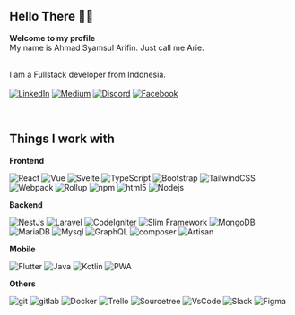 ## Hello There 👋🏼
**Welcome to my profile** <br/>
My name is Ahmad Syamsul Arifin. Just call me Arie. <br/>
<br/>

I am a Fullstack developer from Indonesia. <br><br>
<a href="https://www.linkedin.com/in/aarie33/" target="_blank"><img alt="LinkedIn" src="https://img.shields.io/badge/-LinkedIn-1B60B8?style=flat-square&logo=linkedin&logoColor=white" /></a>
<a href="https://medium.com/@aarie33" target="_blank"><img alt="Medium" src="https://img.shields.io/badge/-Medium-000?style=flat-square&logo=medium&logoColor=white" /></a>
<a href="https://discord.com/users/aarie33#3655" target="_blank"><img alt="Discord" src="https://img.shields.io/badge/-Discord-525DEA?style=flat-square&logo=discord&logoColor=white" /></a>
<a href="https://facebook.com/aarie33" target="_blank"><img alt="Facebook" src="https://img.shields.io/badge/-Facebook-246BE3?style=flat-square&logo=facebook&logoColor=white" /></a>

<br/>

## Things I work with
**Frontend** <br/>
<p>
  <img alt="React" src="https://img.shields.io/badge/-React-45b8d8?style=flat-square&logo=react&logoColor=white" />
  <img alt="Vue" src="https://img.shields.io/badge/-Vue-41B883?style=flat-square&logo=vuedotjs&logoColor=white" />
  <img alt="Svelte" src="https://img.shields.io/badge/-Svelte-F73C01?style=flat-square&logo=svelte&logoColor=white" />
  <img alt="TypeScript" src="https://img.shields.io/badge/-TypeScript-007ACC?style=flat-square&logo=typescript&logoColor=white" />
  <img alt="Bootstrap" src="https://img.shields.io/badge/-Bootstrap-7711EE?style=flat-square&logo=bootstrap&logoColor=white" />
  <img alt="TailwindCSS" src="https://img.shields.io/badge/-TailwindCSS-35B4ED?style=flat-square&logo=tailwindcss&logoColor=white" />
  <img alt="Webpack" src="https://img.shields.io/badge/-Webpack-1B72B7?style=flat-square&logo=webpack&logoColor=white" />
  <img alt="Rollup" src="https://img.shields.io/badge/-Rollup-EC4A3F?style=flat-square&logo=rollup.js&logoColor=white" />
  <img alt="npm" src="https://img.shields.io/badge/-NPM-CB3837?style=flat-square&logo=npm&logoColor=white" />
  <img alt="html5" src="https://img.shields.io/badge/-HTML5-E34F26?style=flat-square&logo=html5&logoColor=white" />
  <img alt="Nodejs" src="https://img.shields.io/badge/-Nodejs-43853d?style=flat-square&logo=Node.js&logoColor=white" />  
</p>

**Backend** <br/>
<p>
    <img alt="NestJs" src="https://img.shields.io/badge/-NestJs-ea2845?style=flat-square&logo=nestjs&logoColor=white" />
    <img alt="Laravel" src="https://img.shields.io/badge/-Laravel-F82B1E?style=flat-square&logo=laravel&logoColor=white" />
    <img alt="CodeIgniter" src="https://img.shields.io/badge/-CodeIgniter-E74022?style=flat-square&logo=codeigniter&logoColor=white" />
    <img alt="Slim Framework" src="https://img.shields.io/badge/-Slim%20Framework-6CA545?style=flat-square&logo=php&logoColor=white" />
    <img alt="MongoDB" src="https://img.shields.io/badge/-MongoDB-13aa52?style=flat-square&logo=mongodb&logoColor=white" />
    <img alt="MariaDB" src="https://img.shields.io/badge/-MariaDB-B77055?style=flat-square&logo=mariadb&logoColor=white" />
    <img alt="Mysql" src="https://img.shields.io/badge/-Mysql-0A5067?style=flat-square&logo=mysql&logoColor=white" />
    <img alt="GraphQL" src="https://img.shields.io/badge/-GraphQL-E10098?style=flat-square&logo=graphql&logoColor=white" />
    <img alt="composer" src="https://img.shields.io/badge/-Composer-50402C?style=flat-square&logo=composer&logoColor=white" />
    <img alt="Artisan" src="https://img.shields.io/badge/-Artisan-7276AA?style=flat-square&logo=php&logoColor=white" />
</p>

**Mobile** <br/>
<p>
    <img alt="Flutter" src="https://img.shields.io/badge/-Flutter-40A0EF?style=flat-square&logo=flutter&logoColor=white" />
    <img alt="Java" src="https://img.shields.io/badge/-Java-E41F23?style=flat-square&logo=java&logoColor=white" />
    <img alt="Kotlin" src="https://img.shields.io/badge/-Kotlin-D93E6C?style=flat-square&logo=kotlin&logoColor=7C4FF7" />
    <img alt="PWA" src="https://img.shields.io/badge/-PWA-550FBE?style=flat-square&logo=pwa&logoColor=white" />
</p>

**Others** <br/>
<p>
    <img alt="git" src="https://img.shields.io/badge/-Git-F05032?style=flat-square&logo=git&logoColor=white" />
    <img alt="gitlab" src="https://img.shields.io/badge/-Gitlab-60317D?style=flat-square&logo=gitlab&logoColor=white" />
    <img alt="Docker" src="https://img.shields.io/badge/-Docker-46a2f1?style=flat-square&logo=docker&logoColor=white" />
    <img alt="Trello" src="https://img.shields.io/badge/Trello-1B73B7?style=flat-square&logo=trello&logoColor=white" />
    <img alt="Sourcetree" src="https://img.shields.io/badge/Sourcetree-1D4EC2?style=flat-square&logo=sourcetree&logoColor=white" />
    <img alt="VsCode" src="https://img.shields.io/badge/VsCode-3EA2E8?style=flat-square&logo=visualstudiocode&logoColor=white" />
    <img alt="Slack" src="https://img.shields.io/badge/Slack-471448?style=flat-square&logo=slack&logoColor=white" />
    <img alt="Figma" src="https://img.shields.io/badge/Figma-9A55F2?style=flat-square&logo=figma&logoColor=white" />
</p>